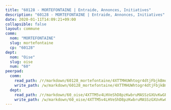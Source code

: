 ```yaml
---
title: "60128 - MORTEFONTAINE | Entraide, Annonces, Initiatives"
description: "60128 - MORTEFONTAINE | Entraide, Annonces, Initiatives"
date: 2020-01-11T14:09:21+09:00
collapsible: false
layout: commune
comm:
  nom: "MORTEFONTAINE"
  slug: mortefontaine
  cp: "60128"
dept:
  nom: "Oise"
  slug: oise
  num: "60"
peerpad:
  comm:
    read_path: /r/markdown/60128_mortefontaine/4XTTMHUWhtogr4dtjFbjkBmopxEHz3zU17oF5i5bmvLV9b23u
    write_path: /w/markdown/60128_mortefontaine/4XTTMHUWhtogr4dtjFbjkBmopxEHz3zU17oF5i5bmvLV9b23u-K3TgV2eMP7w9qboVfWJPJdCNSHDkGRM4VwUwiM1ScixzTRLLtzp1JpBmtKigUShkzEfVoYYn1StpkJmH32WAgHQb8Rq9AurGa7nxDw1EUeQPiy1wKRhDo9d4njhYaSUY1hULGpFm
  dept:
    read_path: /r/markdown/60_oise/4XTTM5v4LHVeShD8pzKwbruMASSzGXUvKwGPyPNR6Aq6aruGY
    write_path: /w/markdown/60_oise/4XTTM5v4LHVeShD8pzKwbruMASSzGXUvKwGPyPNR6Aq6aruGY-K3TgTfEPmBuMGxs3WizC7aafmuSUvuvwsE7nM986pS4fEczEhokrfL1mXNtU722XatpEcDhfhLf5xd24JkCKBD4DcQHeF5CYjEkAVzDN3PuQerZfYGZ5zy2XFcJNh2Z1pYjLoQTn
---
```


